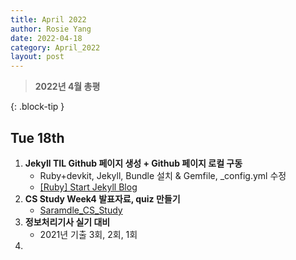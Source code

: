 ```yaml
---
title: April 2022
author: Rosie Yang
date: 2022-04-18
category: April_2022
layout: post
---
```


> **2022년 4월 총평**
> 
{: .block-tip }

## Tue 18th
1. **Jekyll TIL Github 페이지 생성 + Github 페이지 로컬 구동**
   + Ruby+devkit, Jekyll, Bundle 설치 & Gemfile, _config.yml 수정
   + [[Ruby] Start Jekyll Blog](https://myung-ho.tistory.com/89)
2. **CS Study Week4 발표자료, quiz 만들기**
   + [Saramdle_CS_Study](https://github.com/Ilpyo-Yang/Saramdle_CS_Study)
3. **정보처리기사 실기 대비**
   + 2021년 기출 3회, 2회, 1회
4. 